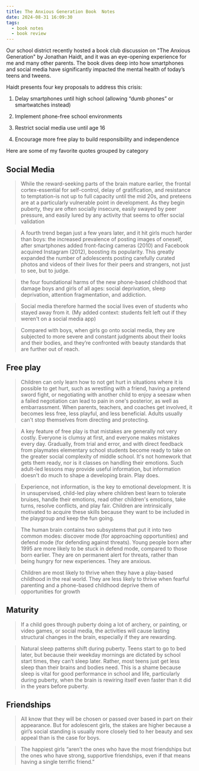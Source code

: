 ```yaml
---
title: The Anxious Generation Book  Notes
date: 2024-08-31 16:09:30
tags:
  - book notes
  - book review
---
```


Our school district recently hosted a book club discussion on "The Anxious Generation" by Jonathan Haidt, and it was an eye-opening experience for me and many other parents. The book dives deep into how smartphones and social media have significantly impacted the mental health of today’s teens and tweens.

Haidt presents four key proposals to address this crisis:

1. Delay smartphones until high school (allowing “dumb phones” or smartwatches instead)

2. Implement phone-free school environments

3. Restrict social media use until age 16

4. Encourage more free play to build responsibility and independence

Here are some of my favorite quotes grouped by category

## Social Media

> While the reward-seeking parts of the brain mature earlier, the frontal cortex-essential for self-control, delay of gratification, and resistance to temptation-is not up to full capacity until the mid 20s, and preteens are at a particularly vulnerable point in development. As they begin puberty, they are often socially insecure, easily swayed by peer pressure, and easily lured by any activity that seems to offer social validation

> A fourth trend began just a few years later, and it hit girls much harder than boys: the increased prevalence of posting images of oneself, after smartphones added front-facing cameras (2010) and Facebook acquired Instagram (2012), boosting its popularity. This greatly expanded the number of adolescents posting carefully curated photos and videos of their lives for their peers and strangers, not just to see, but to judge.

> the four foundational harms of the new phone-based childhood that damage boys and girls of all ages: social deprivation, sleep deprivation, attention fragmentation, and addiction.

> Social media therefore harmed the social lives even of students who stayed away from it. (My added context: students felt left out if they weren't on a social media app)

> Compared with boys, when girls go onto social media, they are subjected to more severe and constant judgments about their looks and their bodies, and they’re confronted with beauty standards that are further out of reach.

## Free play

> Children can only learn how to not get hurt in situations where it is possible to get hurt, such as wrestling with a friend, having a pretend sword fight, or negotiating with another child to enjoy a seesaw when a failed negotiation can lead to pain in one's posterior, as well as embarrassment. When parents, teachers, and coaches get involved, it becomes less free, less playful, and less beneficial. Adults usually can't stop themselves from directing and protecting.

> A key feature of free play is that mistakes are generally not very costly. Everyone is clumsy at first, and everyone makes mistakes every day. Gradually, from trial and error, and with direct feedback from playmates elementary school students become ready to take on the greater social complexity of middle school. It's not homework that gets them ready, nor is it classes on handling their emotions. Such adult-led lessons may provide useful information, but information doesn't do much to shape a developing brain. Play does.

> Experience, not information, is the key to emotional development. It is in unsupervised, child-led play where children best learn to tolerate bruises, handle their emotions, read other children's emotions, take turns, resolve conflicts, and play fair. Children are intrinsically motivated to acquire these skills because they want to be included in the playgroup and keep the fun going.

> The human brain contains two subsystems that put it into two common modes: discover mode (for approaching opportunities) and defend mode (for defending against threats). Young people born after 1995 are more likely to be stuck in defend mode, compared to those born earlier. They are on permanent alert for threats, rather than being hungry for new experiences. They are anxious.

> Children are most likely to thrive when they have a play-based childhood in the real world. They are less likely to thrive when fearful parenting and a phone-based childhood deprive them of opportunities for growth

## Maturity

> If a child goes through puberty doing a lot of archery, or painting, or video games, or social media, the activities will cause lasting structural changes in the brain, especially if they are rewarding.

> Natural sleep patterns shift during puberty. Teens start to go to bed later, but because their weekday mornings are dictated by school start times, they can’t sleep later. Rather, most teens just get less sleep than their brains and bodies need. This is a shame because sleep is vital for good performance in school and life, particularly during puberty, when the brain is rewiring itself even faster than it did in the years before puberty.

## Friendships

> All know that they will be chosen or passed over based in part on their appearance. But for adolescent girls, the stakes are higher because a girl’s social standing is usually more closely tied to her beauty and sex appeal than is the case for boys.

> The happiest girls “aren’t the ones who have the most friendships but the ones who have strong, supportive friendships, even if that means having a single terrific friend.”
